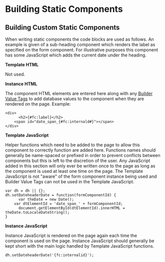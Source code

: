 # Building Static Components

## Building Custom Static Components

When writing static components the code blocks are used as follows. An example is given of a sub-heading component which renders the label as specified on the form component. For illustrative purposes this component has some JavaScript which adds the current date under the heading. 

**Template HTML**

Not used.

**Instance HTML**

The component HTML elements are entered here along with any [Builder Value Tags](https://www.notion.so/Honey-Component-Builder-Values-888b2919953841e1b470f1f72885a7ab) to add database values to the component when they are rendered on the page. Example:

    <div>
    	  <h2>{#fc:label}</h2>
        <span id="date_span_{#fc:internald#}"></span>
    </div>

**Template JavaScript**

Helper functions which need to be added to the page to allow this component to correctly function are added here. Functions names should generally be name-spaced or prefixed in order to prevent conflicts between components but this is left to the discretion of the user. Any JavaScript added in this section will only ever be written once to the page as long as the component is used at least one time on the page. The Template JavaScript is not "aware" of the form component instance being used and Builder Value Tags can not be used in the Template JavaScript. 

    var dh = dh || {};
    dh.setDateheaderDate = function(formComponentId) {
    	  var theDate = new Date();
        var dtElementId = 'date_span_' + formComponentId;
    	  document.getElementById(dtElementId).innerHTML = theDate.toLocaleDateString();
    }

**Instance JavaScript**

Instance JavaScript is rendered on the page again each time the component is used on the page. Instance JavaScript should generally be kept short with the main logic handled by Template JavaScript functions. 

    dh.setDateheaderDate('{fc:internalid}');